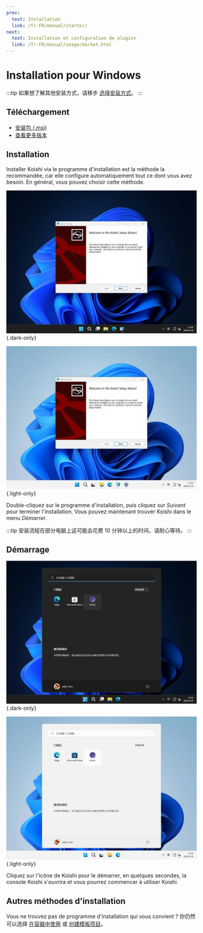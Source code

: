 ```yaml
---
prev:
  text: Installation
  link: /fr-FR/manual/starter/
next:
  text: Installation et configuration de plugins
  link: /fr-FR/manual/usage/market.html
---
```


# Installation pour Windows

:::tip
如果想了解其他安装方式，请移步 [选择安装方式](./index.md)。
:::

## Téléchargement

- [安装包 (.msi)](https://k.ilharp.cc/win.msi)
- [查看更多版本](https://github.com/koishijs/koishi-desktop/releases)

## Installation

Installer Koishi via le programme d'installation est la méthode la recommandée, car elle configure automatiquement tout ce dont vous avez besoin. En général, vous pouvez choisir cette méthode.

![msi-installer](/manual/windows/msi-installer-dark.webp) {.dark-only}

![msi-installer](/manual/windows/msi-installer-light.webp) {.light-only}

Double-cliquez sur le programme d'installation, puis cliquez sur <i>Suivant</i> pour terminer l'installation. Vous pouvez maintenant trouver Koishi dans le menu <i>Démarrer</i>.

:::tip
安装流程在部分电脑上这可能会花费 10 分钟以上的时间，请耐心等待。
:::

## Démarrage

![start-menu](/manual/windows/start-menu-dark.webp) {.dark-only}

![start-menu](/manual/windows/start-menu-light.webp) {.light-only}

Cliquez sur l'icône de Koishi pour le démarrer, en quelques secondes, la console Koishi s'ouvrira et vous pourrez commencer à utiliser Koishi.

## Autres méthodes d'installation

Vous ne trouvez pas de programme d'installation qui vous convient ? 你仍然可以选择 [在容器中使用](./docker.md) 或 [创建模板项目](./boilerplate.md)。
